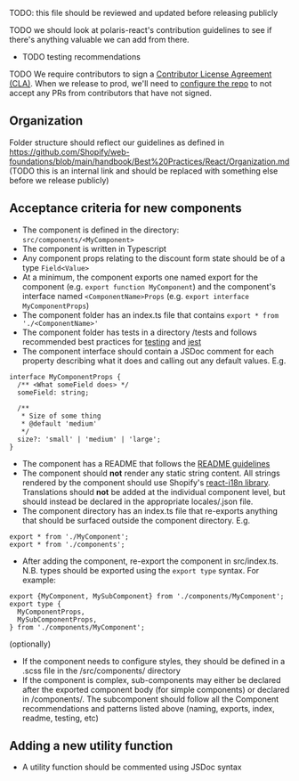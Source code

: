 TODO: this file should be reviewed and updated before releasing publicly

TODO we should look at polaris-react's contribution guidelines to see if there's anything valuable we can add from there.

- TODO testing recommendations

TODO We require contributors to sign a [Contributor License Agreement (CLA)](https://cla.shopify.com/). When we release to prod, we'll need to [configure the repo](https://development.shopify.io/engineering/overview/approach/open_source#2_5_Accepting_contributions_from_others) to not accept any PRs from contributors that have not signed.

## Organization

Folder structure should reflect our guidelines as defined in https://github.com/Shopify/web-foundations/blob/main/handbook/Best%20Practices/React/Organization.md (TODO this is an internal link and should be replaced with something else before we release publicly)

## Acceptance criteria for new components

- The component is defined in the directory: `src/components/<MyComponent>`
- The component is written in Typescript
- Any component props relating to the discount form state should be of a type `Field<Value>`
- At a minimum, the component exports one named export for the component (e.g. `export function MyComponent`) and the component's interface named `<ComponentName>Props` (e.g. `export interface MyComponentProps`)
- The component folder has an index.ts file that contains `export * from './<ComponentName>'`
- The component folder has tests in a directory <ComponentName>/tests and follows recommended best practices for [testing](https://github.com/Shopify/web-foundations/blob/main/handbook/Best%20Practices/Testing.md) and [jest](https://github.com/Shopify/web-foundations/blob/main/handbook/Best%20Practices/Jest.md)
- The component interface should contain a JSDoc comment for each property describing what it does and calling out any default values. E.g.

```tsx
interface MyComponentProps {
  /** <What someField does> */
  someField: string;

  /**
   * Size of some thing
   * @default 'medium'
   */
  size?: 'small' | 'medium' | 'large';
}
```

- The component has a README that follows the [README guidelines](./SAMPLE_README.md)
- The component should **not** render any static string content. All strings rendered by the component should use Shopify's [react-i18n library](https://github.com/Shopify/quilt/tree/main/packages/react-i18n). Translations should **not** be added at the individual component level, but should instead be declared in the appropriate locales/<locale>.json file.
- The component directory has an index.ts file that re-exports anything that should be surfaced outside the component directory. E.g.

```tsx
export * from './MyComponent';
export * from './components';
```

- After adding the component, re-export the component in src/index.ts. N.B. types should be exported using the `export type` syntax. For example:

```tsx
export {MyComponent, MySubComponent} from './components/MyComponent';
export type {
  MyComponentProps,
  MySubComponentProps,
} from './components/MyComponent';
```

(optionally)

- If the component needs to configure styles, they should be defined in a <MyComponent>.scss file in the /src/components/<MyComponent> directory
- If the component is complex, sub-components may either be declared after the exported component body (for simple components) or declared in <ComponentName>/components/<SubComponentName>. The subcomponent should follow all the Component recommendations and patterns listed above (naming, exports, index, readme, testing, etc)

## Adding a new utility function

- A utility function should be commented using JSDoc syntax
